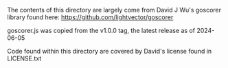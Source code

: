 The contents of this directory are largely come from David J Wu's goscorer library found here: https://github.com/lightvector/goscorer

goscorer.js was copied from the v1.0.0 tag, the latest release as of 2024-06-05

Code found within this directory are covered by David's license found in LICENSE.txt
